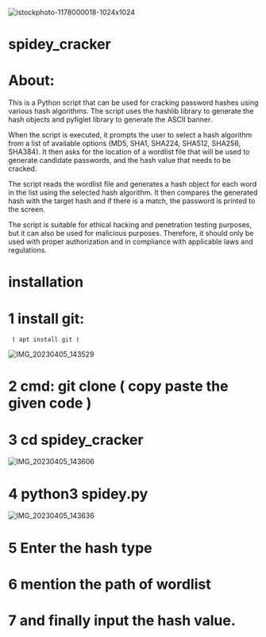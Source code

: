 ![istockphoto-1178000018-1024x1024](https://user-images.githubusercontent.com/122730895/230045100-6ff5c117-0c91-463a-afcb-ae104857ac34.jpg)
# spidey_cracker

# About:

This is a Python script that can be used for cracking password hashes using various hash algorithms. The script uses the hashlib library to generate the hash objects and pyfiglet library to generate the ASCII banner.

When the script is executed, it prompts the user to select a hash algorithm from a list of available options (MD5, SHA1, SHA224, SHA512, SHA256, SHA384). It then asks for the location of a wordlist file that will be used to generate candidate passwords, and the hash value that needs to be cracked.

The script reads the wordlist file and generates a hash object for each word in the list using the selected hash algorithm. It then compares the generated hash with the target hash and if there is a match, the password is printed to the screen.

The script is suitable for ethical hacking and penetration testing purposes, but it can also be used for malicious purposes. Therefore, it should only be used with proper authorization and in compliance with applicable laws and regulations.


# installation


# 1  install git:
     ( apt install git )
 ![IMG_20230405_143529](https://user-images.githubusercontent.com/122730895/230036308-462f9a68-71ca-4d4a-9b67-36895c5ee65e.png)
    
    
# 2  cmd: git clone ( copy paste the given code )    

# 3  cd spidey_cracker
![IMG_20230405_143606](https://user-images.githubusercontent.com/122730895/230036944-3a8588ab-acae-4d96-ba00-7d5be3755015.png)

# 4  python3 spidey.py
![IMG_20230405_143636](https://user-images.githubusercontent.com/122730895/230037065-9c4dc359-f1c3-4fb0-b2b4-a0bdb71ce1c0.png)

# 5  Enter the hash  type 

# 6  mention the path of wordlist

# 7 and finally input the hash value.
